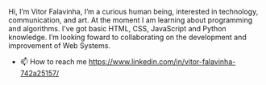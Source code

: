 Hi, I’m Vitor Falavinha,
I’m a curious human being, interested in technology, communication, and art.
At the moment I am learning about programming and algorithms. I've got basic HTML, CSS, JavaScript and Python knowledge. 
I’m looking foward to collaborating on the development and improvement of Web Systems. 

- 📫 How to reach me https://www.linkedin.com/in/vitor-falavinha-742a25157/

<!---
VitorFalavinha/VitorFalavinha is a ✨ special ✨ repository because its `README.md` (this file) appears on your GitHub profile.
You can click the Preview link to take a look at your changes.
--->
